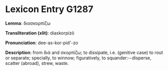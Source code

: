 # Lexicon Entry G1287

**Lemma**: διασκορπίζω

**Transliteration (xlit)**: diaskorpízō

**Pronunciation**: dee-as-kor-pid'-zo

**Description**:
from διά and σκορπίζω; to dissipate, i.e. (genitive case) to rout or separate; specially, to winnow; figuratively, to squander:--disperse, scatter (abroad), strew, waste.
